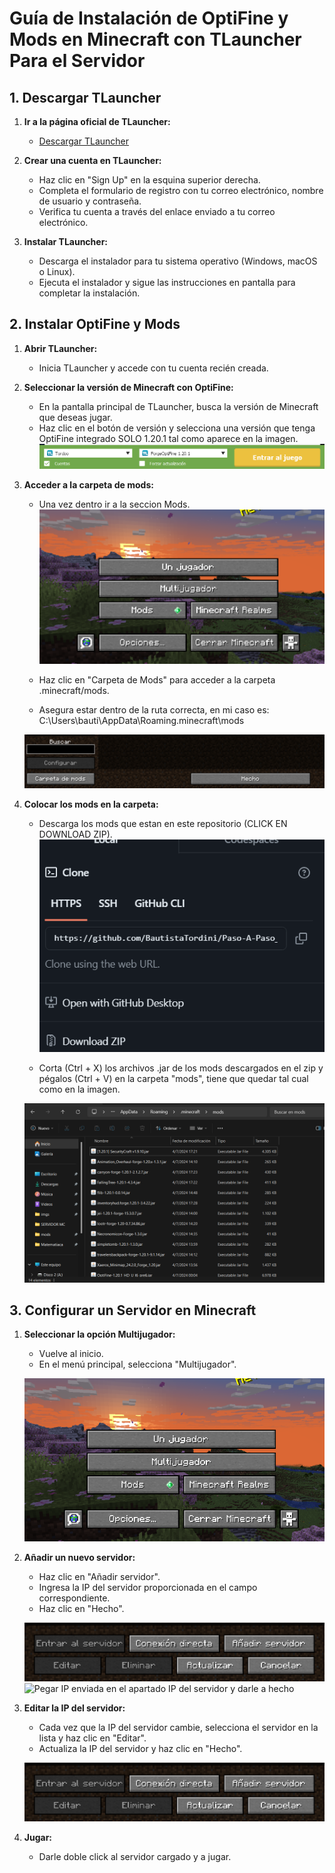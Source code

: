 # Guía de Instalación de OptiFine y Mods en Minecraft con TLauncher Para el Servidor

## 1. Descargar TLauncher

1. **Ir a la página oficial de TLauncher:**
   - [Descargar TLauncher](https://tlauncher.org/en/)

2. **Crear una cuenta en TLauncher:**
   - Haz clic en "Sign Up" en la esquina superior derecha.
   - Completa el formulario de registro con tu correo electrónico, nombre de usuario y contraseña.
   - Verifica tu cuenta a través del enlace enviado a tu correo electrónico.

3. **Instalar TLauncher:**
   - Descarga el instalador para tu sistema operativo (Windows, macOS o Linux).
   - Ejecuta el instalador y sigue las instrucciones en pantalla para completar la instalación.

## 2. Instalar OptiFine y Mods

1. **Abrir TLauncher:**
   - Inicia TLauncher y accede con tu cuenta recién creada.

2. **Seleccionar la versión de Minecraft con OptiFine:**
   - En la pantalla principal de TLauncher, busca la versión de Minecraft que deseas jugar.
   - Haz clic en el botón de versión y selecciona una versión que tenga OptiFine integrado SOLO 1.20.1 tal como aparece en la imagen.
    ![alt text](image-6.png)

3. **Acceder a la carpeta de mods:**

   - Una vez dentro ir a la seccion Mods.
   ![Seleccionar Mods](image-1.png)

   - Haz clic en "Carpeta de Mods" para acceder a la carpeta .minecraft/mods.
   - Asegura estar dentro de la ruta correcta, en mi caso es: C:\Users\bauti\AppData\Roaming\.minecraft\mods

   ![Seleccionar carpeta de mods](image-2.png)

4. **Colocar los mods en la carpeta:**
   - Descarga los mods que estan en este repositorio (CLICK EN DOWNLOAD ZIP).
   ![alt text](image-7.png)

   - Corta (Ctrl + X) los archivos .jar de los mods descargados en el zip y pégalos (Ctrl + V) en la carpeta "mods", tiene que quedar tal cual como en la imagen.

   ![Ingresar mods aqui (fijarse que la ruta sea correcta /.minecraft/mods)](image-3.png)

## 3. Configurar un Servidor en Minecraft

1. **Seleccionar la opción Multijugador:**
   - Vuelve al inicio.
   - En el menú principal, selecciona "Multijugador".

   ![Seleccionar Multijugador](image-1.png)

2. **Añadir un nuevo servidor:**
   - Haz clic en "Añadir servidor".
   - Ingresa la IP del servidor proporcionada en el campo correspondiente.
   - Haz clic en "Hecho".

   ![Seleccionar añadir servidor](image-4.png)
   ![Pegar IP enviada en el apartado IP del servidor y darle a hecho](image-5.png)

3. **Editar la IP del servidor:**
   - Cada vez que la IP del servidor cambie, selecciona el servidor en la lista y haz clic en "Editar".
   - Actualiza la IP del servidor y haz clic en "Hecho".

   ![Seleccionar editar cada vez que se cambie la IP](image-4.png)

4. **Jugar:**
   - Darle doble click al servidor cargado y a jugar.

